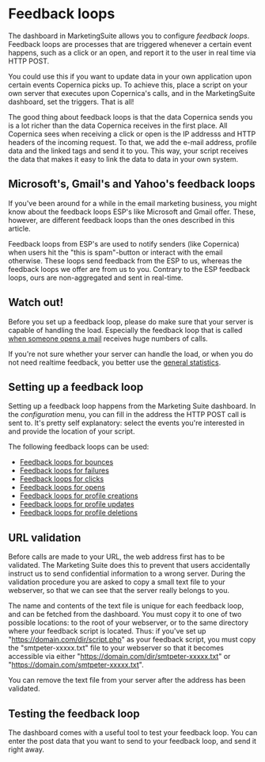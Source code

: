 # Feedback loops

The dashboard in MarketingSuite allows you to configure *feedback loops*. Feedback loops are processes that are triggered whenever a certain event happens, such as a click or an open, and report it to the user in real time via HTTP POST.

You could use this if you want to update data in your own application upon certain events Copernica picks up. To achieve this, place a script on your own server that executes upon Copernica's calls, and in the MarketingSuite dashboard, set the triggers. That is all!

The good thing about feedback loops is that the data Copernica sends you is a lot richer than the data Copernica receives in the first place. All Copernica sees when receiving a click or open is the IP addresss and HTTP headers of the incoming request. To that, we add the e-mail address, profile data and the linked tags and send it to you. This way, your script receives the data that makes it easy to link the data to data in your own system.

## Microsoft's, Gmail's and Yahoo's feedback loops
If you've been around for a while in the email marketing business, you might know about the feedback loops ESP's like Microsoft and Gmail offer. These, however, are different feedback loops than the ones described in this article.

Feedback loops from ESP's are used to notify senders (like Copernica) when users hit the "this is spam"-button or interact with the email otherwise. These loops send feedback from the ESP to us, whereas the feedback loops we offer are from us to you. Contrary to the ESP feedback loops, ours are non-aggregated and sent in real-time.

## Watch out!

Before you set up a feedback loop, please do make sure that your server
is capable of handling the load. Especially the feedback loop that is
called [when someone opens a mail](feedback-opens) receives huge
numbers of calls.

If you're not sure whether your server can handle the load, or when you do
not need realtime feedback, you better use the [general statistics](statistics).

## Setting up a feedback loop
Setting up a feedback loop happens from the Marketing Suite dashboard.
In the *configuration* menu, you can fill in the address the HTTP POST call is sent to. It's pretty self explanatory: select the events you're interested in and provide the location of your script.

The following feedback loops can be used:
* [Feedback loops for bounces](feedback-bounces)
* [Feedback loops for failures](feedback-failures)
* [Feedback loops for clicks](feedback-clicks)
* [Feedback loops for opens](feedback-opens)
* [Feedback loops for profile creations](feedback-creates)
* [Feedback loops for profile updates](feedback-updates)
* [Feedback loops for profile deletions](feedback-deletes)

## URL validation

Before calls are made to your URL, the web address first has
to be validated. The Marketing Suite does this to prevent
that users accidentally instruct us to send confidential 
information to a wrong server. During the validation
procedure you are asked to copy a small text file to your webserver, so
that we can see that the server really belongs to you.

The name and contents of the text file is unique for each feedback loop,
and can be fetched from the dashboard. You must copy it to one of
two possible locations: to the root of your webserver, or to the same directory 
where your feedback script is located. Thus: if you've set up "https://domain.com/dir/script.php"
as your feedback script, you must copy the "smtpeter-xxxxx.txt" file
to your webserver so that it becomes accessible via either 
"https://domain.com/dir/smtpeter-xxxxx.txt" or "https://domain.com/smtpeter-xxxxx.txt".

You can remove the text file from your server after the address has been 
validated.

## Testing the feedback loop

The dashboard comes with a useful tool to test your feedback
loop. You can enter the post data that you want to send to your feedback
loop, and send it right away.
